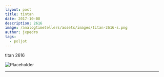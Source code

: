 ```yaml
---
layout: post
title: tintan
date: 2017-10-08
description: 2616
image: /analogtimetellers/assets/images/titan-2616-s.png
author: jxpedro
tags: 
  - poljot
---
```

<p >titan 2616</p>

![Placeholder](/analogtimetellers/assets/images/titan-2616-w.png)

<p></p>

<hr/>